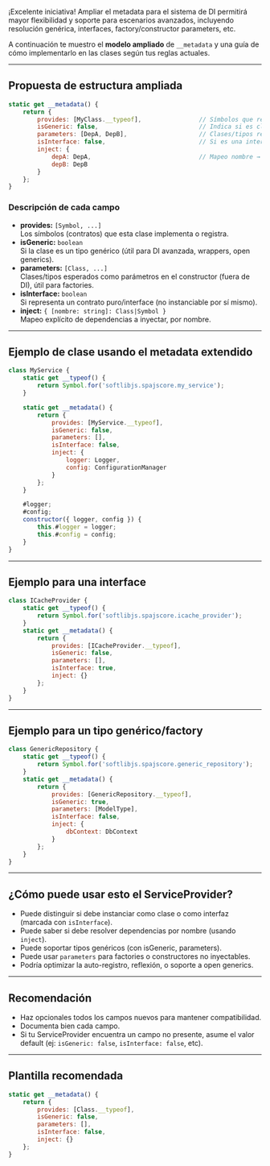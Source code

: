 ¡Excelente iniciativa! Ampliar el metadata para el sistema de DI permitirá mayor flexibilidad y soporte para escenarios avanzados, incluyendo resolución genérica, interfaces, factory/constructor parameters, etc.

A continuación te muestro el **modelo ampliado** de `__metadata` y una guía de cómo implementarlo en las clases según tus reglas actuales.

---

## Propuesta de estructura ampliada

```js
static get __metadata() {
    return {
        provides: [MyClass.__typeof],                // Símbolos que representa/provee
        isGeneric: false,                            // Indica si es clase genérica (para soporte generics)
        parameters: [DepA, DepB],                    // Clases/tipos requeridos como parámetros (para constructor/factories)
        isInterface: false,                          // Si es una interfaz/contrato puro
        inject: {
            depA: DepA,                              // Mapeo nombre → clase/símbolo para DI por nombre
            depB: DepB
        }
    };
}
```

### Descripción de cada campo

- **provides:** `[Symbol, ...]`  
  Los símbolos (contratos) que esta clase implementa o registra.
- **isGeneric:** `boolean`  
  Si la clase es un tipo genérico (útil para DI avanzada, wrappers, open generics).
- **parameters:** `[Class, ...]`  
  Clases/tipos esperados como parámetros en el constructor (fuera de DI), útil para factories.
- **isInterface:** `boolean`  
  Si representa un contrato puro/interface (no instanciable por sí mismo).
- **inject:** `{ [nombre: string]: Class|Symbol }`  
  Mapeo explícito de dependencias a inyectar, por nombre.

---

## Ejemplo de clase usando el metadata extendido

```javascript
class MyService {
    static get __typeof() {
        return Symbol.for('softlibjs.spajscore.my_service');
    }

    static get __metadata() {
        return {
            provides: [MyService.__typeof],
            isGeneric: false,
            parameters: [],
            isInterface: false,
            inject: {
                logger: Logger,
                config: ConfigurationManager
            }
        };
    }

    #logger;
    #config;
    constructor({ logger, config }) {
        this.#logger = logger;
        this.#config = config;
    }
}
```

---

## Ejemplo para una interface

```javascript
class ICacheProvider {
    static get __typeof() {
        return Symbol.for('softlibjs.spajscore.icache_provider');
    }
    static get __metadata() {
        return {
            provides: [ICacheProvider.__typeof],
            isGeneric: false,
            parameters: [],
            isInterface: true,
            inject: {}
        };
    }
}
```

---

## Ejemplo para un tipo genérico/factory

```javascript
class GenericRepository {
    static get __typeof() {
        return Symbol.for('softlibjs.spajscore.generic_repository');
    }
    static get __metadata() {
        return {
            provides: [GenericRepository.__typeof],
            isGeneric: true,
            parameters: [ModelType],
            isInterface: false,
            inject: {
                dbContext: DbContext
            }
        };
    }
}
```

---

## ¿Cómo puede usar esto el ServiceProvider?

- Puede distinguir si debe instanciar como clase o como interfaz (marcada con `isInterface`).
- Puede saber si debe resolver dependencias por nombre (usando `inject`).
- Puede soportar tipos genéricos (con isGeneric, parameters).
- Puede usar `parameters` para factories o constructores no inyectables.
- Podría optimizar la auto-registro, reflexión, o soporte a open generics.

---

## Recomendación

- Haz opcionales todos los campos nuevos para mantener compatibilidad.
- Documenta bien cada campo.
- Si tu ServiceProvider encuentra un campo no presente, asume el valor default (ej: `isGeneric: false`, `isInterface: false`, etc).

---

## Plantilla recomendada

```js
static get __metadata() {
    return {
        provides: [Class.__typeof],
        isGeneric: false,
        parameters: [],
        isInterface: false,
        inject: {}
    };
}
```
